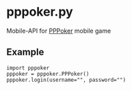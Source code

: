 # pppoker.py
Mobile-API for [PPPoker](https://play.google.com/store/apps/details?id=com.lein.pppoker.android) mobile game 

## Example
```python3
import pppoker
pppoker = pppoker.PPPoker()
pppoker.login(username="", password="")
```
